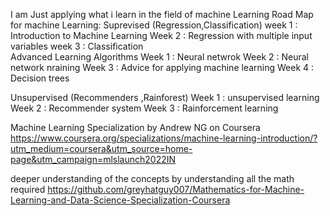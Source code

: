  I am Just applying what i learn in the field of machine Learning
Road Map for machine Learning:
Suprevised  (Regression,Classification)
week 1 : Introduction to Machine Learning
Week 2 : Regression with multiple input variables
week 3 : Classification
<br>
Advanced Learning Algorithms
Week 1 : Neural netwrok 
Week 2 : Neural network nraining
Week 3 : Advice for applying machine learning
Week 4 : Decision trees

Unsupervised (Recommenders ,Rainforest)
Week 1 : unsupervised learning
Week 2 : Recommender system
Week 3 : Rainforcement learning

Machine Learning Specialization by Andrew NG on Coursera 
https://www.coursera.org/specializations/machine-learning-introduction/?utm_medium=coursera&utm_source=home-page&utm_campaign=mlslaunch2022IN

 deeper understanding of the concepts by understanding all the math required
 https://github.com/greyhatguy007/Mathematics-for-Machine-Learning-and-Data-Science-Specialization-Coursera
